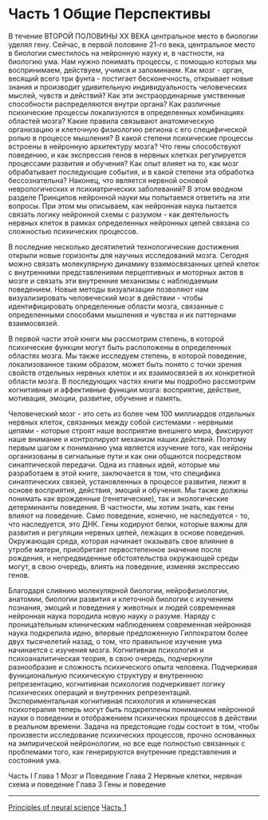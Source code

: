 # Часть 1 Общие Перспективы

В течение ВТОРОЙ ПОЛОВИНЫ XX ВЕКА центральное место в биологии уделял гену. Сейчас, в первой половине 21-го века, центральное место в биологии сместилось на нейронную науку и, в частности, на биологию ума. Нам нужно понимать процессы, с помощью которых мы воспринимаем, действуем, учимся и запоминаем. Как мозг - орган, весящий всего три фунта - постигает бесконечность, открывает новые знания и производит удивительную индивидуальность человеческих мыслей, чувств и действий? Как эти экстраординарные умственные способности распределяются внутри органа? Как различные психические процессы локализуются в определенных комбинациях областей мозга? Какие правила связывают анатомическую организацию и клеточную физиологию региона с его специфической ролью в процессе мышления? В какой степени психические процессы встроены в нейронную архитектуру мозга? Что гены способствуют поведению, и как экспрессия генов в нервных клетках регулируется процессами развития и обучения? Как опыт влияет на то, как мозг обрабатывает последующие события, и в какой степени эта обработка бессознательна? Наконец, что является нервной основой неврологических и психиатрических заболеваний? В этом вводном разделе Принципов нейронной науки мы попытаемся ответить на эти вопросы. При этом мы описываем, как нейронная наука пытается связать логику нейронной схемы с разумом - как деятельность нервных клеток в рамках определенных нейронных цепей связана со сложностью психических процессов.      

В последние несколько десятилетий технологические достижения открыли новые горизонты для научных исследований мозга. Сегодня можно связать молекулярную динамику взаимосвязанных цепей клеток с внутренними представлениями перцептивных и моторных актов в мозге и связать эти внутренние механизмы с наблюдаемым поведением. Новые методы визуализации позволяют нам визуализировать человеческий мозг в действии - чтобы идентифицировать определенные области мозга, связанные с определенными способами мышления и чувства и их паттернами взаимосвязей.    

В первой части этой книги мы рассмотрим степень, в которой психические функции могут быть расположены в определенных областях мозга. Мы также исследуем степень, в которой поведение, локализованное таким образом, может быть понято с точки зрения свойств отдельных нервных клеток и их взаимосвязей в их конкретной области мозга. В последующих частях книги мы подробно рассмотрим когнитивные и аффективные функции мозга: восприятие, действие, мотивация, эмоции, развитие, обучение и память.    

Человеческий мозг - это сеть из более чем 100 миллиардов отдельных нервных клеток, связанных между собой системами - нервными цепями - которые строят наше восприятие внешнего мира, фиксируют наше внимание и контролируют механизм наших действий. Поэтому первым шагом к пониманию ума является изучение того, как нейроны организованы в сигнальные пути и как они общаются посредством синаптической передачи. Одна из главных идей, которые мы разработаем в этой книге, заключается в том, что специфика синаптических связей, установленных в процессе развития, лежит в основе восприятия, действия, эмоций и обучения. Мы также должны понимать как врожденные (генетические), так и экологические детерминанты поведения. В частности, мы хотим знать, как гены влияют на поведение. Само поведение, конечно, не наследуется - то, что наследуется, это ДНК. Гены кодируют белки, которые важны для развития и регуляции нервных цепей, лежащих в основе поведения. Окружающая среда, которая начинает оказывать свое влияние в утробе матери, приобретает первостепенное значение после рождения, и непредвиденные обстоятельства окружающей среды могут, в свою очередь, влиять на поведение, изменяя экспрессию генов.      

Благодаря слиянию молекулярной биологии, нейрофизиологии, анатомии, биологии развития и клеточной биологии с изучением познания, эмоций и поведения у животных и людей современная нейронная наука породила новую науку о разуме. Наряду с проницательным клиническим наблюдением современная нейронная наука подкрепила идею, впервые предложенную Гиппократом более двух тысячелетий назад, о том, что правильное изучение ума начинается с изучения мозга. Когнитивная психология и психоаналитическая теория, в свою очередь, подчеркнули разнообразие и сложность психического опыта человека. Подчеркивая функциональную психическую структуру и внутреннюю репрезентацию, когнитивная психология подчеркивает логику психических операций и внутренних репрезентаций. Экспериментальная когнитивная психология и клиническая психотерапия теперь могут быть подкреплены пониманием нейронной науки о поведении и отображением психических процессов в действии в реальном времени. Задача на предстоящие годы состоит в том, чтобы произвести исследование психических процессов, прочно основанных на эмпирической нейронологии, но все еще полностью связанных с проблемами того, как генерируются внутренние представления и состояния ума.

Часть I
Глава 1 Мозг и Поведение
Глава 2 Нервные клетки, нервная схема и поведение
Глава 3 Гены и поведение

**********
[Principles of neural science](/tags/Principles%20of%20neural%20science.md)
[Часть 1](/tags/%D0%A7%D0%B0%D1%81%D1%82%D1%8C%201.md)
